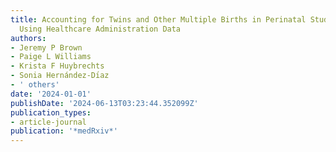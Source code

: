 ```yaml
---
title: Accounting for Twins and Other Multiple Births in Perinatal Studies Conducted
  Using Healthcare Administration Data
authors:
- Jeremy P Brown
- Paige L Williams
- Krista F Huybrechts
- Sonia Hernández-Dı́az
- ' others'
date: '2024-01-01'
publishDate: '2024-06-13T03:23:44.352099Z'
publication_types:
- article-journal
publication: '*medRxiv*'
---
```

